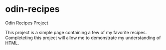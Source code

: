 # odin-recipes
Odin Recipes Project

This project is a simple page containing a few of my favorite recipes. Completeting this project will allow me to demonstrate my understanding of HTML.
